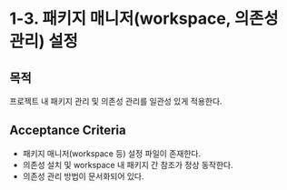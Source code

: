 # 1-3. 패키지 매니저(workspace, 의존성 관리) 설정

## 목적
프로젝트 내 패키지 관리 및 의존성 관리를 일관성 있게 적용한다.

## Acceptance Criteria
- 패키지 매니저(workspace 등) 설정 파일이 존재한다.
- 의존성 설치 및 workspace 내 패키지 간 참조가 정상 동작한다.
- 의존성 관리 방법이 문서화되어 있다.

